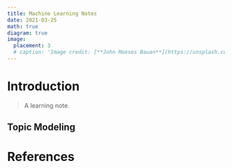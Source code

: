 ```yaml
---
title: Machine Learning Notes
date: 2021-03-25
math: true
diagram: true
image:
  placement: 3
  # caption: 'Image credit: [**John Moeses Bauan**](https://unsplash.com/photos/OGZtQF8iC0g)'
---
```


# Introduction
> A learning note.
## Topic Modeling

# References
